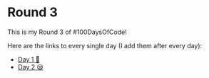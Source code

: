 # Round 3

This is my Round 3 of #100DaysOfCode!

Here are the links to every single day (I add them after every day):

- [Day 1 🚀](./Day%201/)
- [Day 2 😪](./Day%202/)